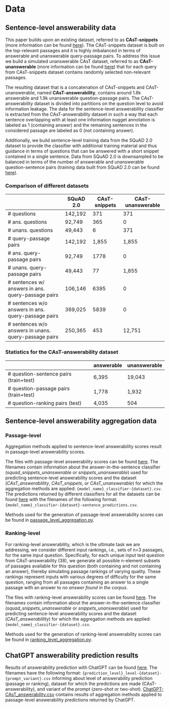 # Data

## Sentence-level answerability data

This paper builds upon an existing dataset, referred to as **CAsT-snippets** (more information can be found [here](CAsT-snippets/README.md)). The CAsT-snippets dataset is built on the top-relevant passages and it is highly imbalanced in terms of answerable and unanswerable query-passage pairs. To address this issue we build a simulated unanswerable CAsT dataset, referred to as **CAsT-unanswerable** (more information can be found [here](CAsT-unanswerable/README.md)) that for each query from CAsT-snippets dataset contains randomly selected non-relevant passages. 

The resulting dataset that is a concatenation of CAsT-snippets and CAsT-unanswerable, named **CAsT-answerability**, contains around 1.8k answerable and 1.9k unanswerable question-passage pairs. The CAsT-answerability dataset is divided into partitions on the question level to avoid information leakage. The data for the sentence-level answerability classifier is extracted from the CAsT-answerability dataset in such a way that each sentence overlapping with at least one information nugget annotation is labeled as 1 (containing answer) and the remaining sentences in the considered passage are labeled as 0 (not containing answer).

Additionally, we build sentence-level training data from the SQuAD 2.0 dataset to provide the classifier with additional training material and thus guidance in terms of questions that can be answered with a short snippet contained in a single sentence. Data from SQuAD 2.0 is downsampled to be balanced in terms of the number of answerable and unanswerable question-sentence pairs (training data built from SQuAD 2.0 can be found [here](SQuAD-2/training_data.csv)).

### Comparison of different datasets

|  | SQuAD 2.0 | CAsT-snippets | CAsT-unanswerable |
|---|---|---|---|
| # questions | 142,192 | 371 | 371 |
| # ans. questions | 92,749 | 365 | 0 |
| # unans. questions | 49,443 | 6 | 371 |
| # query-passage pairs | 142,192 | 1,855 | 1,855 |
| # ans. query-passage pairs | 92,749 | 1778 | 0 |
| # unans. query-passage pairs | 49,443 | 77 | 1,855 |
| # sentences w/ answers in ans. query-passage pairs | 106,146 | 6395 | 0 |
| # sentences w/o answers in ans. query-passage pairs | 369,025 | 5839 | 0 |
| # sentences w/o answers in unans. query-passage pairs | 250,365 | 453 | 12,751 |


### Statistics for the CAsT-answerability dataset
 
|  | answerable | unanswerable |
|---|---|---|
| # question-sentence pairs (train+test) | 6,395 | 19,043 |
| # question-passage pairs (train+test) | 1,778 | 1,932 |
| # question-ranking pairs (test) | 4,035 | 504 |

## Sentence-level answerability aggregation data

### Passage-level

Aggregation methods applied to sentence-level answerability scores result in passage-level answerability scores. 

The files with passage-level answerability scores can be found [here](aggregation_results/max_mean/passage/). The filenames contain information about the answer-in-the-sentence classifier (_squad_snippets_unanswerable_ or _snippets_unanswerable_) used for predicting sentence-level answerability scores and the dataset (_CAsT_answerablility_, _CAsT_snippets_, or _CAsT_unanswerable_) for which the aggregation methods are applied: `{model_name}_classifier-{dataset}.csv`. The predictions returned by different classifiers for all the datasets can be found [here](aggregation_results/) with the filenames of the following format: `{model_name}_classifier-{dataset}-sentence_predictions.csv`.

Methods used for the generation of passage-level answerability scores can be found in [passage_level_aggregation.py](../answerability_prediction/answerability_aggregation/passage_level_aggregation.py). 


### Ranking-level

For ranking-level answerability, which is the ultimate task we are addressing, we consider different input rankings, i.e., sets of n=3 passages, for the same input question. Specifically, for each unique input test question from CAsT-answerability (38), we generate all possible n-element subsets of passages available for this question (both containing and not containing an answer), thereby simulating passage rankings of varying quality. These rankings represent inputs with various degrees of difficulty for the same question, ranging from all passages containing an answer to a single passage with an answer to _no answer found in the corpus_.

The files with ranking-level answerability scores can be found [here](aggregation_results/max_mean/ranking/). The filenames contain information about the answer-in-the-sentence classifier (_squad_snippets_unanswerable_ or _snippets_unanswerable_) used for predicting sentence-level answerability scores and the dataset (_CAsT_answerablility_) for which the aggregation methods are applied: `{model_name}_classifier-{dataset}.csv`.

Methods used for the generation of ranking-level answerability scores can be found in [ranking_level_aggregation.py](../answerability_prediction/answerability_aggregation/ranking_level_aggregation.py). 


## ChatGPT answerability prediction results

Results of answerability prediction with ChatGPT can be found [here](/aggregation_results/chatgpt/). The filenames have the following format: `{prediction_level}_level-{dataset}-{prompt_variant}.csv` informing about level of answerability prediction (passage or ranking), dataset for which the predictions are made (CAsT-answerability), and variant of the prompt (zero-shot or two-shot). [ChatGPT-CAsT_answerability.csv](/aggregation_results/max_mean/ranking/ChatGPT-CAsT_answerability.csv) contains results of aggregation methods applied to passage-level answerability predictions returned by ChatGPT.